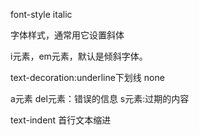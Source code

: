 

font-style
italic

字体样式，通常用它设置斜体

i元素，em元素，默认是倾斜字体。


text-decoration:underline下划线
                none

a元素
del元素：错误的信息
s元素:过期的内容


text-indent
首行文本缩进